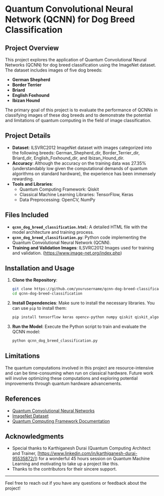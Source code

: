# Quantum Convolutional Neural Network (QCNN) for Dog Breed Classification

## Project Overview

This project explores the application of Quantum Convolutional Neural Networks (QCNN) for dog breed classification using the ImageNet dataset. The dataset includes images of five dog breeds:

- **German Shepherd**
- **Border Terrier**
- **Briard**
- **English Foxhound**
- **Ibizan Hound**

The primary goal of this project is to evaluate the performance of QCNNs in classifying images of these dog breeds and to demonstrate the potential and limitations of quantum computing in the field of image classification.

## Project Details

- **Dataset**: ILSVRC2012 ImageNet dataset with images categorized into the following breeds: German_Shepherd_dir, Border_Terrier_dir, Briard_dir, English_Foxhound_dir, and Ibizan_Hound_dir.
- **Accuracy**: Although the accuracy on the training data was 27.35% (understandably low given the computational demands of quantum algorithms on standard hardware), the experience has been immensely rewarding.
- **Tools and Libraries**:
  - Quantum Computing Framework: Qiskit
  - Classical Machine Learning Libraries: TensorFlow, Keras
  - Data Preprocessing: OpenCV, NumPy

## Files Included

- **`qcnn_dog_breed_classification.html`**: A detailed HTML file with the model architecture and training process.
- **`qcnn_dog_breed_classification.py`**: Python code implementing the Quantum Convolutional Neural Network (QCNN).
- **Training and Validation Images**: ILSVRC2012 Images used for training and validation. (https://www.image-net.org/index.php)

## Installation and Usage

1. **Clone the Repository**:
    ```bash
    git clone https://github.com/yourusername/qcnn-dog-breed-classification.git
    cd qcnn-dog-breed-classification
    ```

2. **Install Dependencies**:
    Make sure to install the necessary libraries. You can use `pip` to install them:
    ```bash
    pip install tensorflow keras opencv-python numpy qiskit qiskit_algorithms qiskit_machine_learning.algorithms 
    ```

3. **Run the Model**:
    Execute the Python script to train and evaluate the QCNN model:
    ```bash
    python qcnn_dog_breed_classification.py
    ```

## Limitations

The quantum computations involved in this project are resource-intensive and can be time-consuming when run on classical hardware. Future work will involve optimizing these computations and exploring potential improvements through quantum hardware advancements.

## References

- [Quantum Convolutional Neural Networks](https://qiskit-community.github.io/qiskit-machine-learning/tutorials/11_quantum_convolutional_neural_networks.html)
- [ImageNet Dataset](https://www.image-net.org/)
- [Quantum Computing Framework Documentation](https://docs.quantum.ibm.com/api/qiskit)

## Acknowledgments

- Special thanks to Karthiganesh Durai (Quantum Computing Architect and Trainer, [https://www.linkedin.com/in/karthiganesh-durai-95535872/]) for a wonderful 45 hours session on Quantum Machine Learning and motivating to take up a project like this.
- Thanks to the contributors for their sincere support.

---

Feel free to reach out if you have any questions or feedback about the project!

